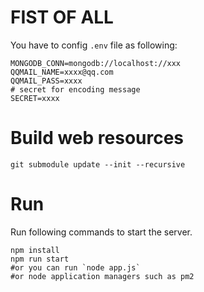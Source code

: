 # FIST OF ALL
You have to config `.env` file as following:

```
MONGODB_CONN=mongodb://localhost://xxx
QQMAIL_NAME=xxxx@qq.com
QQMAIL_PASS=xxxx
# secret for encoding message
SECRET=xxxx
```

# Build web resources
```
git submodule update --init --recursive
```

# Run
Run following commands to start the server.
```
npm install
npm run start 
#or you can run `node app.js` 
#or node application managers such as pm2 
```


